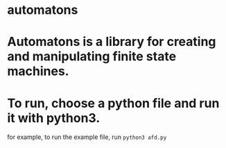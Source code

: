 # automatons
# Automatons is a library for creating and manipulating finite state machines.
# To run, choose a python file and run it with python3.
for example, to run the example file, run `python3 afd.py`